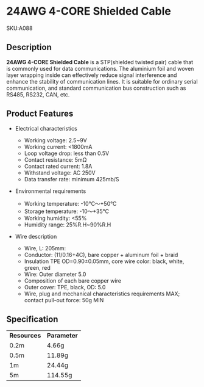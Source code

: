 # 24AWG 4-CORE Shielded Cable

<el-tag effect="plain">SKU:A088</el-tag>

## Description

**24AWG 4-CORE Shielded Cable** is a STP(shielded twisted pair) cable that is commonly used for data communications. The aluminium foil and woven layer wrapping inside can effectively reduce signal interference and enhance the stability of communication lines. It is suitable for ordinary serial communication, and standard communication bus construction such as RS485, RS232, CAN, etc.

## Product Features

- Electrical characteristics
    - Working voltage: 2.5~9V
    - Working current: <1800mA
    - Loop voltage drop: less than 0.5V
    - Contact resistance: 5mΩ
    - Contact rated current: 1.8A
    - Withstand voltage: AC 250V
    - Data transfer rate: minimum 425mb/S

- Environmental requirements	
    - Working temperature: -10℃～+50℃
    - Storage temperature: -10～+35℃
    - Working humidity: <55%
    - Humidity range: 25%R.H~90%R.H

- Wire description
    - Wire, L: 205mm:
    - Conductor: (11/0.16+4C), bare copper + aluminum foil + braid
    - Insulation TPE OD=0.90±0.05mm, core wire color: black, white, green, red
    - Wire: Outer diameter 5.0
    - Composition of each bare copper wire
    - Outer cover: TPE, black, OD: 5.0
    - Wire, plug and mechanical characteristics requirements MAX; contact pull-out force: 50g MIN

## Specification

<table>
   <tr style="font-weight:bold">
      <td>Resources</td>
      <td>Parameter</td>
   </tr>
   <tr>
      <td>0.2m</td>
      <td>4.66g</td>
   </tr>
   <tr>
      <td>0.5m</td>
      <td>11.89g</td>
   </tr>
   <tr>
      <td>1m</td>
      <td>24.44g</td>
   </tr>
   <tr>
      <td>5m</td>
      <td>114.55g</td>
   </tr>
</table>


<script>

   var purchase_link = 'https://m5stack.com/collections/m5-accessory/products/4pin-buckled-grove-cable';

   anchor_search(purchase_link);
   scrollFunc();

</script>